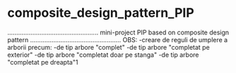 # composite_design_pattern_PIP
...................................................
mini-project PIP based on composite design pattern
...................................................
OBS: -creare de reguli de umplere a arborii precum:
              -de tip arbore "complet"
              -de tip arbore "completat pe exterior"
              -de tip arbore "completat doar pe stanga"
              -de tip arbore "completat pe dreapta"1
              
           
